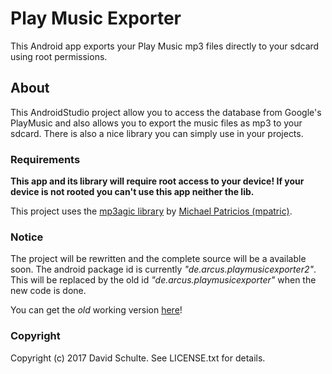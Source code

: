 # Play Music Exporter

This Android app exports your Play Music mp3 files directly to your sdcard using root permissions.

## About

This AndroidStudio project allow you to access the database from Google's PlayMusic and also allows you to export the music files as mp3 to your sdcard. There is also a nice library you can simply use in your projects.   

### Requirements

**This app and its library will require root access to your device! If your device is not rooted you can't use this app neither  the lib.**

This project uses the [mp3agic library](https://github.com/mpatric/mp3agic) by [Michael Patricios (mpatric)](https://github.com/mpatric).

### Notice

The project will be rewritten and the complete source will be a available soon.
The android package id is currently <em>"de.arcus.playmusicexporter2"</em>. This will be replaced by the old id <em>"de.arcus.playmusicexporter"</em> when the new code is done.

You can get the <em>old</em> working version [here](https://www.david-schulte.de/en/play-music-exporter-updater/)!

### Copyright

Copyright (c) 2017 David Schulte. See LICENSE.txt for details.
